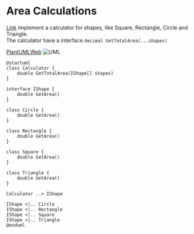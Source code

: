 Area Calculations
===
[Link](https://www.codewars.com/kata/5702e2f380b8c86df3000003)
Implement a calculator for shapes, like Square, Rectangle, Circle and Triangle.  
The calculator have a interface ```decimal GetTotalArea(...shapes)```

[PlantUMLWeb](http://www.plantuml.com/plantuml/uml/ZP0n3i8m34Ltdo8ZB3a1GaKCY9LsGmmcDL39RS5n9k3kG34I5KF84kddENa_HLGKJIr3O8pHBP53OjHUt1NSSzLzsZEv5MdLA_9222VhyeHdskvSVErn2dU0fbEI0mPoxzEVyM5oGEsbHWBdiGq5nUxu1rbU4aeUgwJ9tVVr2TxFhH205PlTl3VxKMIcuzIiHj77000AwkhKyWC0)
![UML](http://www.plantuml.com/plantuml/png/ZP0n3i8m34Ltdo8ZB3a1GaKCY9LsGmmcDL39RS5n9k3kG34I5KF84kddENa_HLGKJIr3O8pHBP53OjHUt1NSSzLzsZEv5MdLA_9222VhyeHdskvSVErn2dU0fbEI0mPoxzEVyM5oGEsbHWBdiGq5nUxu1rbU4aeUgwJ9tVVr2TxFhH205PlTl3VxKMIcuzIiHj77000AwkhKyWC0)
```plantuml
@startuml
class Calculator {
    double GetTotalArea(IShape[] shapes)
}

interface IShape {
    double GetArea()
}

class Circle {
    double GetArea()
}

class Rectangle {
    double GetArea()
}

class Square {
    double GetArea()
}

class Triangle {
    double GetArea()
}

Calculator ..> IShape

IShape <|.. Circle
IShape <|.. Rectangle
IShape <|.. Square
IShape <|.. Triangle
@enduml
```
